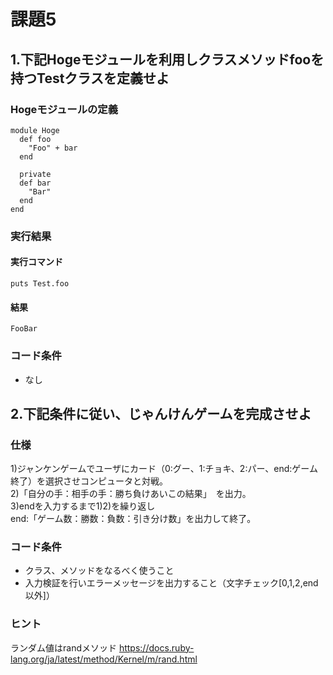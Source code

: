 # 課題5

## 1.下記Hogeモジュールを利用しクラスメソッドfooを持つTestクラスを定義せよ

### Hogeモジュールの定義
```
module Hoge
  def foo
    "Foo" + bar
  end

  private
  def bar
    "Bar"
  end
end
```

### 実行結果

#### 実行コマンド
```
puts Test.foo
```
#### 結果
```
FooBar
```

### コード条件
- なし

## 2.下記条件に従い、じゃんけんゲームを完成させよ

### 仕様
1)ジャンケンゲームでユーザにカード（0:グー、1:チョキ、2:パー、end:ゲーム終了）を選択させコンピュータと対戦。  
2)「自分の手：相手の手：勝ち負けあいこの結果」　を出力。  
3)endを入力するまで1)2)を繰り返し  
end:「ゲーム数：勝数：負数：引き分け数」を出力して終了。  

### コード条件
- クラス、メソッドをなるべく使うこと
- 入力検証を行いエラーメッセージを出力すること（文字チェック[0,1,2,end以外]）

### ヒント
ランダム値はrandメソッド
https://docs.ruby-lang.org/ja/latest/method/Kernel/m/rand.html


